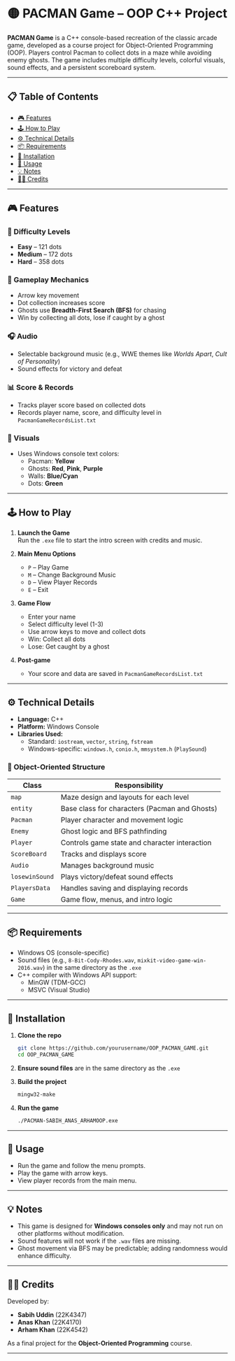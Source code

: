 # 🟡 PACMAN Game – OOP C++ Project

**PACMAN Game** is a C++ console-based recreation of the classic arcade game, developed as a course project for Object-Oriented Programming (OOP). Players control Pacman to collect dots in a maze while avoiding enemy ghosts. The game includes multiple difficulty levels, colorful visuals, sound effects, and a persistent scoreboard system.

---

## 📋 Table of Contents

- [🎮 Features](#-features)
- [🕹️ How to Play](#-how-to-play)
- [⚙️ Technical Details](#-technical-details)
- [📦 Requirements](#-requirements)
- [🚀 Installation](#-installation)
- [📘 Usage](#-usage)
- [💡 Notes](#-notes)
- [👨‍💻 Credits](#-credits)

---

## 🎮 Features

### 🎯 Difficulty Levels
- **Easy** – 121 dots
- **Medium** – 172 dots
- **Hard** – 358 dots

### 🧠 Gameplay Mechanics
- Arrow key movement
- Dot collection increases score
- Ghosts use **Breadth-First Search (BFS)** for chasing
- Win by collecting all dots, lose if caught by a ghost

### 🎧 Audio
- Selectable background music (e.g., WWE themes like *Worlds Apart*, *Cult of Personality*)
- Sound effects for victory and defeat

### 📊 Score & Records
- Tracks player score based on collected dots
- Records player name, score, and difficulty level in `PacmanGameRecordsList.txt`

### 🎨 Visuals
- Uses Windows console text colors:
  - Pacman: **Yellow**
  - Ghosts: **Red**, **Pink**, **Purple**
  - Walls: **Blue/Cyan**
  - Dots: **Green**

---

## 🕹️ How to Play

1. **Launch the Game**  
   Run the `.exe` file to start the intro screen with credits and music.

2. **Main Menu Options**
   - `P` – Play Game
   - `M` – Change Background Music
   - `D` – View Player Records
   - `E` – Exit

3. **Game Flow**
   - Enter your name
   - Select difficulty level (1-3)
   - Use arrow keys to move and collect dots
   - Win: Collect all dots  
   - Lose: Get caught by a ghost

4. **Post-game**
   - Your score and data are saved in `PacmanGameRecordsList.txt`

---

## ⚙️ Technical Details

- **Language:** C++
- **Platform:** Windows Console
- **Libraries Used:**
  - Standard: `iostream`, `vector`, `string`, `fstream`
  - Windows-specific: `windows.h`, `conio.h`, `mmsystem.h` (`PlaySound`)

### 🔧 Object-Oriented Structure

| Class         | Responsibility                                 |
|---------------|------------------------------------------------|
| `map`         | Maze design and layouts for each level         |
| `entity`      | Base class for characters (Pacman and Ghosts)  |
| `Pacman`      | Player character and movement logic            |
| `Enemy`       | Ghost logic and BFS pathfinding                |
| `Player`      | Controls game state and character interaction  |
| `ScoreBoard`  | Tracks and displays score                      |
| `Audio`       | Manages background music                       |
| `losewinSound`| Plays victory/defeat sound effects             |
| `PlayersData` | Handles saving and displaying records          |
| `Game`        | Game flow, menus, and intro logic              |

---

## 📦 Requirements

- Windows OS (console-specific)
- Sound files (e.g., `8-Bit-Cody-Rhodes.wav`, `mixkit-video-game-win-2016.wav`) in the same directory as the `.exe`
- C++ compiler with Windows API support:
  - MinGW (TDM-GCC)
  - MSVC (Visual Studio)

---

## 🚀 Installation

1. **Clone the repo**
   ```bash
   git clone https://github.com/yourusername/OOP_PACMAN_GAME.git
   cd OOP_PACMAN_GAME
   ```

2. **Ensure sound files** are in the same directory as the `.exe`

3. **Build the project**
   ```bash
   mingw32-make
   ```

4. **Run the game**
   ```bash
   ./PACMAN-SABIH_ANAS_ARHAMOOP.exe
   ```

---

## 📘 Usage

- Run the game and follow the menu prompts.
- Play the game with arrow keys.
- View player records from the main menu.

---

## 💡 Notes

- This game is designed for **Windows consoles only** and may not run on other platforms without modification.
- Sound features will not work if the `.wav` files are missing.
- Ghost movement via BFS may be predictable; adding randomness would enhance difficulty.

---

## 👨‍💻 Credits

Developed by:

- **Sabih Uddin** (22K4347)  
- **Anas Khan** (22K4170)  
- **Arham Khan** (22K4542)  

As a final project for the **Object-Oriented Programming** course.

---